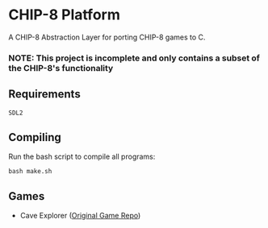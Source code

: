 # CHIP-8 Platform
A CHIP-8 Abstraction Layer for porting CHIP-8 games to C.

### NOTE: This project is incomplete and only contains a subset of the CHIP-8's functionality

## Requirements
```
SDL2
```

## Compiling
Run the bash script to compile all programs:
```
bash make.sh
```

## Games
- Cave Explorer ([Original Game Repo](https://github.com/JohnEarnest/Octo/blob/gh-pages/examples/caveexplorer.8o))
